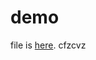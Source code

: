 # demo
file is [here](https://drive.google.com/drive/folders/1g9M1XhvkUQoHS_dt25_RjvTqEysphT5O).
cfzcvz
